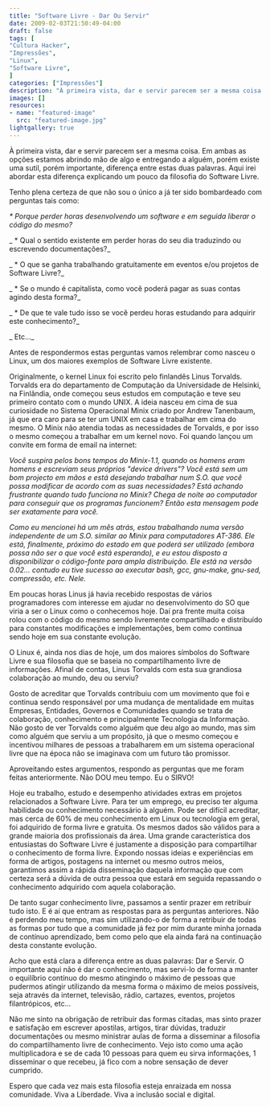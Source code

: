 ```yaml
---
title: "Software Livre - Dar Ou Servir"
date: 2009-02-03T21:50:49-04:00
draft: false
tags: [
"Cultura Hacker",
"Impressões",
"Linux",
"Software Livre",
]
categories: ["Impressões"]
description: "À primeira vista, dar e servir parecem ser a mesma coisa. Em ambas as opções estamos abrindo mão de algo e entregando a alguém, porém existe uma sutil, porém importante, diferença entre estas duas palavras. Aqui irei abordar esta diferença explicando um pouco da filosofia do Software Livre."
images: []
resources:
- name: "featured-image"
  src: "featured-image.jpg"
lightgallery: true
---
```

À primeira vista, dar e servir parecem ser a mesma coisa. Em ambas as opções estamos abrindo mão de algo e entregando a alguém, porém existe uma sutil, porém importante, diferença entre estas duas palavras. Aqui irei abordar esta diferença explicando um pouco da filosofia do Software Livre.

<!--more-->

Tenho plena certeza de que não sou o único a já ter sido bombardeado com perguntas tais como:

_* Porque perder horas desenvolvendo um software e em seguida liberar o código do mesmo?_

_ * Qual o sentido existente em perder horas do seu dia traduzindo ou escrevendo  documentações?_

_ * O que se ganha trabalhando gratuitamente em eventos e/ou projetos de Software  Livre?_

_ * Se o mundo é capitalista, como você poderá pagar as suas contas agindo desta forma?_ 

_ * De que te vale tudo isso se você perdeu horas estudando para adquirir este  conhecimento?_

_ Etc..._

Antes de respondermos estas perguntas vamos relembrar como nasceu o Linux, um dos maiores exemplos de Software Livre existente.

Originalmente, o kernel Linux foi escrito pelo finlandês Linus Torvalds. Torvalds era do departamento de Computação da Universidade de Helsinki, na Finlândia, onde começou seus estudos em computação e teve seu primeiro contato com o mundo UNIX. A ideia nasceu em cima de sua curiosidade no Sistema Operacional Minix criado por Andrew Tanenbaum, já que era caro para se ter um UNIX em casa e trabalhar em cima do mesmo. O Minix não atendia todas as necessidades de Torvalds, e por isso o mesmo começou a trabalhar em um kernel novo. Foi quando lançou um convite em forma de email na internet:

_Você suspira pelos bons tempos do Minix-1.1, quando os homens eram homens e escreviam seus próprios "device drivers"? Você está sem um bom projecto em mãos e está desejando trabalhar num S.O. que você possa modificar de acordo com as suas necessidades? Está achando frustrante quando tudo funciona no Minix? Chega de noite ao computador para conseguir que os programas funcionem? Então esta mensagem pode ser exatamente para você._

_Como eu mencionei há um mês atrás, estou trabalhando numa versão independente de um S.O. similar ao Minix para computadores AT-386. Ele está, finalmente, próximo do estado em que poderá ser utilizado (embora possa não ser o que você está esperando), e eu estou disposto a disponibilizar o código-fonte para ampla distribuição. Ele está na versão 0.02... contudo eu tive sucesso ao executar bash, gcc, gnu-make, gnu-sed, compressão, etc. Nele._

Em poucas horas Linus já havia recebido respostas de vários programadores com interesse em ajudar no desenvolvimento do SO que viria a ser o Linux como o conhecemos hoje. Daí pra frente muita coisa rolou com o código do mesmo sendo livremente compartilhado e distribuído para constantes modificações e implementações, bem como continua sendo hoje em sua constante evolução.

O Linux é, ainda nos dias de hoje, um dos maiores símbolos do Software Livre e sua filosofia que se baseia no compartilhamento livre de informações. Afinal de contas, Linus Torvalds com esta sua grandiosa colaboração ao mundo, deu ou serviu?

Gosto de acreditar que Torvalds contribuiu com um movimento que foi e continua sendo responsável por uma mudança de mentalidade em muitas Empresas, Entidades, Governos e Comunidades quando se trata de colaboração, conhecimento e principalmente Tecnologia da Informação. Não gosto de ver Torvalds como alguém que deu algo ao mundo, mas sim como alguém que serviu a um propósito, já que o mesmo começou e incentivou milhares de pessoas a trabalharem em um sistema operacional livre que na época não se imaginava com um futuro tão promissor.

Aproveitando estes argumentos, respondo as perguntas que me foram feitas anteriormente. Não DOU meu tempo. Eu o SIRVO!

Hoje eu trabalho, estudo e desempenho atividades extras em projetos relacionados a Software Livre. Para ter um emprego, eu preciso ter alguma habilidade ou conhecimento necessário à alguém. Pode ser difícil acreditar, mas cerca de 60% de meu conhecimento em Linux ou tecnologia em geral, foi adquirido de forma livre e gratuita. Os mesmos dados são válidos para a grande maioria dos profissionais da área. Uma grande característica dos entusiastas do Software Livre é justamente a disposição para compartilhar o conhecimento de forma livre. Expondo nossas ideias e experiências em forma de artigos, postagens na internet ou mesmo outros meios, garantimos assim a rápida disseminação daquela informação que com certeza será a dúvida de outra pessoa que estará em seguida repassando o conhecimento adquirido com aquela colaboração.

De tanto sugar conhecimento livre, passamos a sentir prazer em retribuir tudo isto. E é aí que entram as respostas para as perguntas anteriores. Não é perdendo meu tempo, mas sim utilizando-o de forma a retribuir de todas as formas por tudo que a comunidade já fez por mim durante minha jornada de contínuo aprendizado, bem como pelo que ela ainda fará na continuação desta constante evolução.

Acho que está clara a diferença entre as duas palavras: Dar e Servir. O importante aqui não é dar o conhecimento, mas servi-lo de forma a manter o equilíbrio contínuo do mesmo atingindo o máximo de pessoas que pudermos atingir utilizando da mesma forma o máximo de meios possíveis, seja através da internet, televisão, rádio, cartazes, eventos, projetos filantrópicos, etc...

Não me sinto na obrigação de retribuir das formas citadas, mas sinto prazer e satisfação em escrever apostilas, artigos, tirar dúvidas, traduzir documentações ou mesmo ministrar aulas de forma a disseminar a filosofia do compartilhamento livre de conhecimento. Vejo isto como uma ação multiplicadora e se de cada 10 pessoas para quem eu sirva informações, 1 disseminar o que recebeu, já fico com a nobre sensação de dever cumprido.

Espero que cada vez mais esta filosofia esteja enraizada em nossa comunidade. Viva a Liberdade. Viva a inclusão social e digital.
